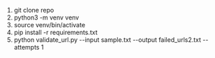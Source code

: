 1) git clone repo
2) python3 -m venv venv
3) source venv/bin/activate
4) pip install -r requirements.txt
5) python validate_url.py --input sample.txt --output failed_urls2.txt --attempts 1
